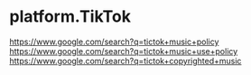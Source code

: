 # platform.TikTok
https://www.google.com/search?q=tictok+music+policy
https://www.google.com/search?q=tictok+music+use+policy
https://www.google.com/search?q=tictok+copyrighted+music

